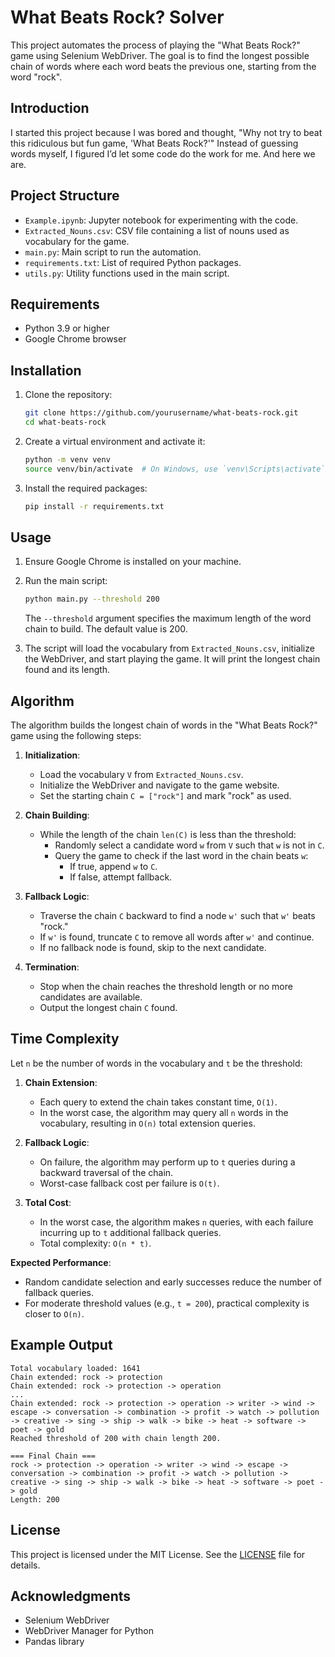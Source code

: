 # What Beats Rock? Solver
This project automates the process of playing the "What Beats Rock?" game using Selenium WebDriver. The goal is to find the longest possible chain of words where each word beats the previous one, starting from the word "rock".
## Introduction

I started this project because I was bored and thought, "Why not try to beat this ridiculous but fun game, 'What Beats Rock?'" Instead of guessing words myself, I figured I’d let some code do the work for me. And here we are.



## Project Structure

- `Example.ipynb`: Jupyter notebook for experimenting with the code.
- `Extracted_Nouns.csv`: CSV file containing a list of nouns used as vocabulary for the game.
- `main.py`: Main script to run the automation.
- `requirements.txt`: List of required Python packages.
- `utils.py`: Utility functions used in the main script.

## Requirements

- Python 3.9 or higher
- Google Chrome browser

## Installation

1. Clone the repository:
    ```sh
    git clone https://github.com/yourusername/what-beats-rock.git
    cd what-beats-rock
    ```

2. Create a virtual environment and activate it:
    ```sh
    python -m venv venv
    source venv/bin/activate  # On Windows, use `venv\Scripts\activate`
    ```

3. Install the required packages:
    ```sh
    pip install -r requirements.txt
    ```

## Usage

1. Ensure Google Chrome is installed on your machine.

2. Run the main script:
    ```sh
    python main.py --threshold 200
    ```

    The `--threshold` argument specifies the maximum length of the word chain to build. The default value is 200.

3. The script will load the vocabulary from `Extracted_Nouns.csv`, initialize the WebDriver, and start playing the game. It will print the longest chain found and its length.

## Algorithm

The algorithm builds the longest chain of words in the "What Beats Rock?" game using the following steps:

1. **Initialization**:
    - Load the vocabulary `V` from `Extracted_Nouns.csv`.
    - Initialize the WebDriver and navigate to the game website.
    - Set the starting chain `C = ["rock"]` and mark "rock" as used.

2. **Chain Building**:
    - While the length of the chain `len(C)` is less than the threshold:
        - Randomly select a candidate word `w` from `V` such that `w` is not in `C`.
        - Query the game to check if the last word in the chain beats `w`:
            - If true, append `w` to `C`.
            - If false, attempt fallback.

3. **Fallback Logic**:
    - Traverse the chain `C` backward to find a node `w'` such that `w'` beats "rock."
    - If `w'` is found, truncate `C` to remove all words after `w'` and continue.
    - If no fallback node is found, skip to the next candidate.

4. **Termination**:
    - Stop when the chain reaches the threshold length or no more candidates are available.
    - Output the longest chain `C` found.

## Time Complexity

Let `n` be the number of words in the vocabulary and `t` be the threshold:

1. **Chain Extension**:
    - Each query to extend the chain takes constant time, `O(1)`.
    - In the worst case, the algorithm may query all `n` words in the vocabulary, resulting in `O(n)` total extension queries.

2. **Fallback Logic**:
    - On failure, the algorithm may perform up to `t` queries during a backward traversal of the chain.
    - Worst-case fallback cost per failure is `O(t)`.

3. **Total Cost**:
    - In the worst case, the algorithm makes `n` queries, with each failure incurring up to `t` additional fallback queries.
    - Total complexity: `O(n * t)`.

**Expected Performance**:
- Random candidate selection and early successes reduce the number of fallback queries.
- For moderate threshold values (e.g., `t = 200`), practical complexity is closer to `O(n)`.

## Example Output

```
Total vocabulary loaded: 1641
Chain extended: rock -> protection
Chain extended: rock -> protection -> operation
...
Chain extended: rock -> protection -> operation -> writer -> wind -> escape -> conversation -> combination -> profit -> watch -> pollution -> creative -> sing -> ship -> walk -> bike -> heat -> software -> poet -> gold
Reached threshold of 200 with chain length 200.

=== Final Chain ===
rock -> protection -> operation -> writer -> wind -> escape -> conversation -> combination -> profit -> watch -> pollution -> creative -> sing -> ship -> walk -> bike -> heat -> software -> poet -> gold
Length: 200
```

## License

This project is licensed under the MIT License. See the [LICENSE](LICENSE) file for details.

## Acknowledgments

- Selenium WebDriver
- WebDriver Manager for Python
- Pandas library

